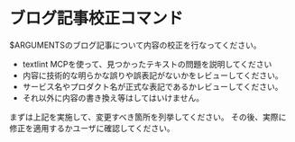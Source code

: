 # ブログ記事校正コマンド

$ARGUMENTSのブログ記事について内容の校正を行なってください。

- textlint MCPを使って、見つかったテキストの問題を説明してください
- 内容に技術的な明らかな誤りや誤表記がないかをレビューしてください。
- サービス名やプロダクト名が正式な表記であるかレビューしてください。
- それ以外に内容の書き換え等はしてはいけません。

まずは上記を実施して、変更すべき箇所を列挙してください。
その後、実際に修正を適用するかユーザに確認してください。
